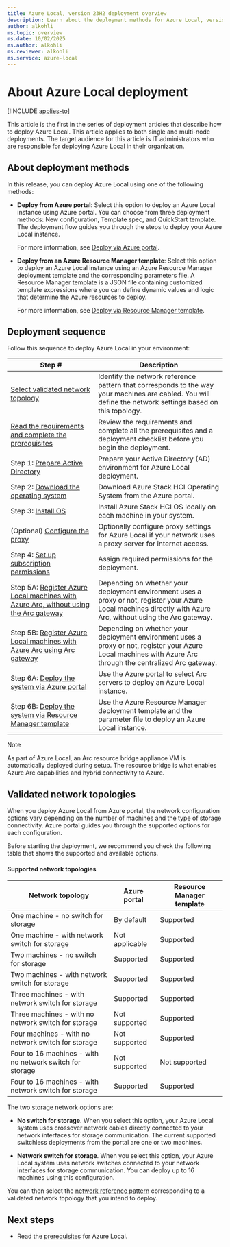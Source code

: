 ```yaml
---
title: Azure Local, version 23H2 deployment overview 
description: Learn about the deployment methods for Azure Local, version 23H2.
author: alkohli
ms.topic: overview
ms.date: 10/02/2025
ms.author: alkohli
ms.reviewer: alkohli
ms.service: azure-local
---
```


# About Azure Local deployment

[!INCLUDE [applies-to](../includes/hci-applies-to-23h2.md)]

This article is the first in the series of deployment articles that describe how to deploy Azure Local. This article applies to both single and multi-node deployments. The target audience for this article is IT administrators who are responsible for deploying Azure Local in their organization.

## About deployment methods

In this release, you can deploy Azure Local using one of the following methods:

- **Deploy from Azure portal**: Select this option to deploy an Azure Local instance using Azure portal. You can choose from three deployment methods: New configuration, Template spec, and QuickStart template. The deployment flow guides you through the steps to deploy your Azure Local instance.

    For more information, see [Deploy via Azure portal](deploy-via-portal.md).

- **Deploy from an Azure Resource Manager template**: Select this option to deploy an Azure Local instance using an Azure Resource Manager deployment template and the corresponding parameters file. A Resource Manager template is a JSON file containing customized template expressions where you can define dynamic values and logic that determine the Azure resources to deploy.

    For more information, see [Deploy via Resource Manager template](deployment-azure-resource-manager-template.md).

## Deployment sequence

Follow this sequence to deploy Azure Local in your environment:

| Step # | Description |
|--|--|
| [Select validated network topology](#validated-network-topologies) | Identify the network reference pattern that corresponds to the way your machines are cabled. You will define the network settings based on this topology. |
| [Read the requirements and complete the prerequisites](./deployment-prerequisites.md) | Review the requirements and complete all the prerequisites and a deployment checklist before you begin the deployment. |
| Step 1: [Prepare Active Directory](./deployment-prep-active-directory.md) | Prepare your Active Directory (AD) environment for Azure Local deployment. |
| Step 2: [Download the operating system](./download-23h2-software.md) | Download Azure Stack HCI Operating System from the Azure portal. |
| Step 3: [Install OS](./deployment-install-os.md) | Install Azure Stack HCI OS locally on each machine in your system. |
| (Optional) [Configure the proxy](../manage/configure-proxy-settings.md) | Optionally configure proxy settings for Azure Local if your network uses a proxy server for internet access. |
| Step 4: [Set up subscription permissions](./deployment-arc-register-server-permissions.md) | Assign required permissions for the deployment. |
| Step 5A: [Register Azure Local machines with Azure Arc, without using the Arc gateway](./deployment-without-azure-arc-gateway.md) | Depending on whether your deployment environment uses a proxy or not, register your Azure Local machines directly with Azure Arc, without using the Arc gateway. |
| Step 5B: [Register Azure Local machines with Azure Arc using Arc gateway](./deployment-with-azure-arc-gateway.md) | Depending on whether your deployment environment uses a proxy or not, register your Azure Local machines with Azure Arc through the centralized Arc gateway. |
| Step 6A: [Deploy the system via Azure portal](./deploy-via-portal.md) | Use the Azure portal to select Arc servers to deploy an Azure Local instance. |
| Step 6B: [Deploy the system via Resource Manager template](deployment-azure-resource-manager-template.md) | Use the Azure Resource Manager deployment template and the parameter file to deploy an Azure Local instance. |

> [!NOTE]
> As part of Azure Local, an Arc resource bridge appliance VM is automatically deployed during setup. The resource bridge is what enables Azure Arc capabilities and hybrid connectivity to Azure.  

## Validated network topologies

When you deploy Azure Local from Azure portal, the network configuration options vary depending on the number of machines and the type of storage connectivity. Azure portal guides you through the supported options for each configuration.

Before starting the deployment, we recommend you check the following table that shows the supported and available options.

#### Supported network topologies

|Network topology|Azure portal|Resource Manager template|
|---|---|---|
|One machine - no switch for storage|By default|Supported|
|One machine - with network switch for storage|Not applicable|Supported|
|Two machines - no switch for storage|Supported|Supported|
|Two machines - with network switch for storage|Supported|Supported|
|Three machines - with network switch for storage|Supported|Supported|
|Three machines - with no network switch for storage|Not supported|Supported|
|Four machines - with no network switch for storage|Not supported|Supported|
|Four to 16 machines - with no network switch for storage|Not supported|Not supported|
|Four to 16 machines - with network switch for storage|Supported|Supported|

The two storage network options are:

- **No switch for storage**. When you select this option, your Azure Local system uses crossover network cables directly connected to your network interfaces for storage communication. The current supported switchless deployments from the portal are one or two machines.

- **Network switch for storage**. When you select this option, your Azure Local system uses network switches connected to your network interfaces for storage communication. You can deploy up to 16 machines using this configuration.

You can then select the [network reference pattern](../plan/choose-network-pattern.md) corresponding to a validated network topology that you intend to deploy.

## Next steps

- Read the [prerequisites](./deployment-prerequisites.md) for Azure Local.
